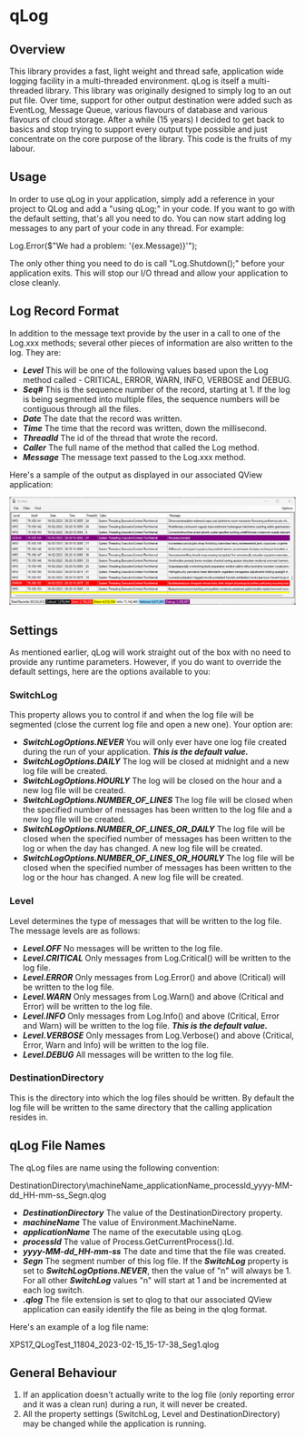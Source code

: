 # qLog
## Overview
This library provides a fast, light weight and thread safe, application wide logging facility in a multi-threaded environment. qLog is itself a 
multi-threaded library. This library was originally designed to simply log to an out put file. Over time, support for other output destination 
were added such as EventLog, Message Queue, various flavours of database and various flavours of cloud storage. After a while (15 years) 
I decided to get back to basics and stop trying to support every output type possible and just concentrate on the core purpose of the
library. This code is the fruits of my labour. 

## Usage
In order to use qLog in your application, simply add a reference in your project to QLog and add a "using qLog;" in your code. If you want to go with 
the default setting, that's all you need to do. You can now start adding log messages to any part of your code in any thread. For example:

Log.Error($"We had a problem: '{ex.Message)}'");

The only other thing you need to do is call "Log.Shutdown();" before your application exits. This will stop our I/O thread and allow your application to close cleanly.

## Log Record Format
In addition to the message text provide by the user in a call to one of the Log.xxx methods; several other pieces of information are also written to the log.
They are:

+ **_Level_** This will be one of the following values based upon the Log method called - CRITICAL, ERROR, WARN, INFO, VERBOSE and DEBUG.
+ **_Seq#_** This is the sequence number of the record, starting at 1. If the log is being segmented into multiple files, the sequence numbers
will be contiguous through all the files.
+ **_Date_** The date that the record was written.
+ **_Time_** The time that the record was written, down the millisecond.
+ **_ThreadId_** The id of the thread that wrote the record.
+ **_Caller_** The full name of the method that called the Log method.
+ **_Message_** The message text passed to the Log.xxx method.

Here's a sample of the output as displayed in our associated QView application:

![QView in action](https://github.com/br15/QLog/blob/master/QViewScreenshot.png?raw=true)

## Settings
As mentioned earlier, qLog will work straight out of the box with no need to provide any runtime parameters. However, if you do want to override the default settings,
here are the options available to you:

### SwitchLog
This property allows you to control if and when the log file will be segmented (close the current log file and open a new one). Your option are:
+ **_SwitchLogOptions.NEVER_** You will only ever have one log file created during the run of your application. **_This is the default value._**
+ **_SwitchLogOptions.DAILY_** The log will be closed at midnight and a new log file will be created.
+ **_SwitchLogOptions.HOURLY_** The log will be closed on the hour and a new log file will be created. 
+ **_SwitchLogOptions.NUMBER_OF_LINES_** The log file will be closed when the specified number of messages has been written to the log file and a new log file will be created.
+ **_SwitchLogOptions.NUMBER_OF_LINES_OR_DAILY_** The log file will be closed when the specified number of messages has been written to the log or when the day has changed. A new log file will be created.
+ **_SwitchLogOptions.NUMBER_OF_LINES_OR_HOURLY_** The log file will be closed when the specified number of messages has been written to the log or the hour has changed. A new log file will be created.

### Level
Level determines the type of messages that will be written to the log file. The message levels are as follows:
+ **_Level.OFF_** No messages will be written to the log file.
+ **_Level.CRITICAL_** Only messages from Log.Critical() will be written to the log file.
+ **_Level.ERROR_** Only messages from Log.Error() and above (Critical) will be written to the log file.
+ **_Level.WARN_** Only messages from Log.Warn() and above (Critical and Error) will be written to the log file.
+ **_Level.INFO_** Only messages from Log.Info() and above (Critical, Error and Warn) will be written to the log file. **_This is the default value._**
+ **_Level.VERBOSE_** Only messages from Log.Verbose() and above (Critical, Error, Warn and Info) will be written to the log file.
+ **_Level.DEBUG_** All messages will be written to the log file.

### DestinationDirectory
This is the directory into which the log files should be written. By default the log file will be written to the same directory that the calling application resides in.

## qLog File Names
The qLog files are name using the following convention:

DestinationDirectory\machineName_applicationName_processId_yyyy-MM-dd_HH-mm-ss_Segn.qlog

+ **_DestinationDirectory_** The value of the DestinationDirectory property.
+ **_machineName_** The value of Environment.MachineName.
+ **_applicationName_** The name of the executable using qLog.
+ **_processId_** The value of Process.GetCurrentProcess().Id.
+ **_yyyy-MM-dd_HH-mm-ss_** The date and time that the file was created.
+ **_Segn_** The segment number of this log file. If the **_SwitchLog_** property is set to **_SwitchLogOptions.NEVER_**, then the value of "n" will always be 1.
For all other **_SwitchLog_** values "n" will start at 1 and be incremented at each log switch.
+ **_.qlog_** The file extension is set to qlog to that our associated QView application can easily identify the file as being in the qlog format.

Here's an example of a log file name:

XPS17_QLogTest_11804_2023-02-15_15-17-38_Seg1.qlog

## General Behaviour
1. If an application doesn't actually write to the log file (only reporting error and it was a clean run) during a run, it will never be created.
2. All the property settings (SwitchLog, Level and DestinationDirectory) may be changed while the application is running.
 

